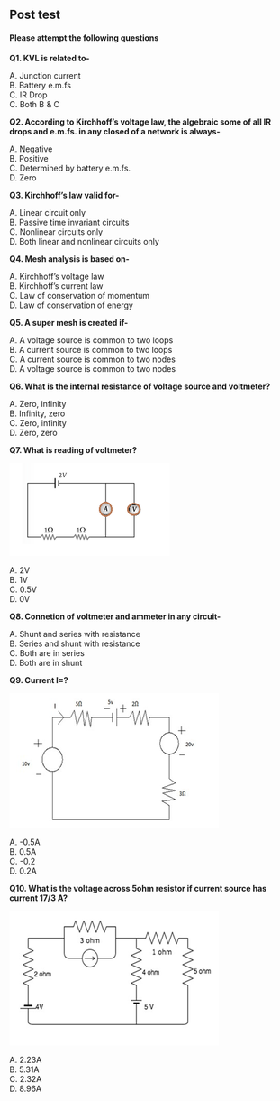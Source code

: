 ## Post test
#### Please attempt the following questions

<b>Q1. KVL is related to-</b><br>

 A. Junction current <br> 
 B. Battery e.m.fs <br> 
 C. IR Drop <br> 
 C. Both B & C <br> 

<b>Q2. According to Kirchhoff’s voltage law, the algebraic some of all IR drops and e.m.fs. in any closed of a network is always-</b><br>

 A. Negative <br>
 B. Positive <br>
 C. Determined by battery e.m.fs. <br>
 D. Zero  <br>

<b>Q3. Kirchhoff’s law valid for-</b><br>

 A. Linear circuit only<br>
 B. Passive time invariant circuits<br>
 C. Nonlinear circuits only<br>
 D. Both linear and nonlinear circuits only<br>


<b>Q4.  Mesh analysis is based on-</b><br>

 A. Kirchhoff’s voltage law <br>
 B. Kirchhoff’s current law<br>
 C. Law of conservation of momentum<br>
 D. Law of conservation of energy<br>


<b>Q5. A super mesh is created if-</b><br>

 A. A voltage source is common to two loops <br>
 B. A current source is common to two loops <br>
 C. A current source is common to two nodes <br>
 D. A voltage source is common to two nodes <br>


<b>Q6. What is the internal resistance of voltage source and voltmeter?</b><br>

 A. Zero, infinity <br>
 B. Infinity, zero <br>
 C. Zero, infinity <br>
 D. Zero, zero <br>

<b>Q7.  What is reading of voltmeter?</b> <br>

![](images/v3.png)

 A. 2V <br>
 B. 1V <br>
 C. 0.5V <br>
 D. 0V <br>
 

<b>Q8. Connetion of voltmeter and ammeter in any circuit-</b><br>

 A. Shunt and series with resistance <br>
 B. Series and shunt with resistance <br>
 C. Both are in series  <br>
 D. Both are in shunt  <br>

<b>Q9. Current I=?</b>

![](images/v4.png)

 A. -0.5A <br>
 B. 0.5A <br>
 C. -0.2 <br>
 D. 0.2A <br>

<b>Q10. What is the voltage across 5ohm resistor if current source has current 17/3 A? </b><br>

![](images/v5.png)

 A. 2.23A  <br>
 B. 5.31A <br>
 C. 2.32A <br>
 D. 8.96A <br>







